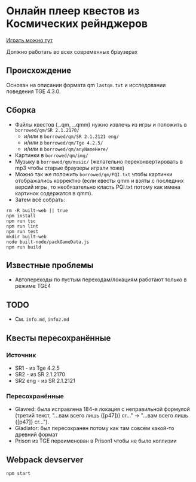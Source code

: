 # Онлайн плеер квестов из Космических рейнджеров

[Играть можно тут](https://spacerangers.gitlab.io)

Должно работать во всех современных браузерах

## Происхождение

Основан на описании формата qm `lastqm.txt` и исследовании поведения TGE 4.3.0.

## Сборка

- Файлы квестов (_.qm, _.qmm) нужно извлечь из игры и положить в `borrowed/qm/SR 2.1.2170/`
  - и/или в `borrowed/qm/SR 2.1.2121 eng/`
  - и/или в `borrowed/qm/Tge 4.2.5/`
  - и/или в `borrowed/qm/anyNameHere/`
- Картинки в `borrowed/qm/img/`
- Музыку в `borrowed/qm/music/` (желательно переконвертировать в mp3 чтобы старые браузеры играли тоже)
- Можно так же положить `borrowed/qm/PQI.txt` чтобы картинки отображались корректно (если квесты qmm и взяты с последних версий игры, то необязательно класть PQI.txt потому как имена картинок содержатся в qmm).
- Затем всё собрать:

```
rm -R built-web || true
npm install
npm run tsc
npm run lint
npm run test
mkdir built-web
node built-node/packGameData.js
npm run build
```

## Известные проблемы

- Автопереходы по пустым переходам/локациям работают только в режиме TGE4

## TODO

- См. `info.md`, `info2.md`

## Квесты пересохранённые

### Источник

- SR1 - из Tge 4.2.5
- SR2 - из SR 2.1.2170
- SR2 eng - из SR 2.1.2121

### Пересохранённые

- Glavred: была исправлена 184-я локация с неправильной формулой (третий текст, "...вам всего лишь {[p47])} cr..." -> "...вам всего лишь {[p47]} cr...").
- Gladiator: был пересохранен потому как там совсем какой-то древний формат
- Prison из TGE переименован в Prison1 чтобы не было коллизии

## Webpack devserver

`npm start`
